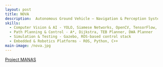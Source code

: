 ```yaml
---
layout: post
title: NOVA
description:  Autonomous Ground Vehicle – Navigation & Perception System - As part of Project MANAS, a 25-member interdisciplinary undergraduate student team at MIT Manipal specializing in AI and robotics for autonomous systems, I contributed to the development of an integrated navigation and perception pipeline for an autonomous ground vehicle. The system incorporated real-time goal generation and path planning capabilities to ensure robust operation in dynamic environments. Goal generation algorithms were designed to adapt to mission objectives and environmental constraints, while real-time path planning was implemented to enable collision-free navigation. System performance was validated through simulation and on-vehicle trials, resulting in measurable improvements in obstacle avoidance efficiency and overall mission success rates. <br> The team secured 1st place in the Design Challenge and 4th overall at the Intelligent Ground Vehicle Competition (IGVC) 2024.
skills: 
  - Computer Vision & AI - YOLO, Siamese Networks, OpenCV, TensorFlow, PyTorch
  - Path Planning & Control - A*, Dijkstra, TEB Planner, DWA Planner
  - Simulation & Testing - Gazebo, ROS-based control stack
  - Embedded & Robotics Platforms - ROS, Python, C++
main-image: /nova.jpg
---
```

[Project MANAS](https://projectmanas.in/)
